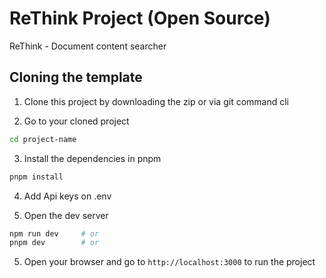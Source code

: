 # ReThink Project (Open Source)

ReThink - Document content searcher  

## Cloning the template

1. Clone this project by downloading the zip or via git command cli

2. Go to your cloned project
```bash
cd project-name
```
3. Install the dependencies in pnpm
```bash
pnpm install 
```
4. Add Api keys on .env
   
6. Open the dev server
```bash
npm run dev     # or
pnpm dev        # or
```

5. Open your browser and go to `http://localhost:3000` to run the project
